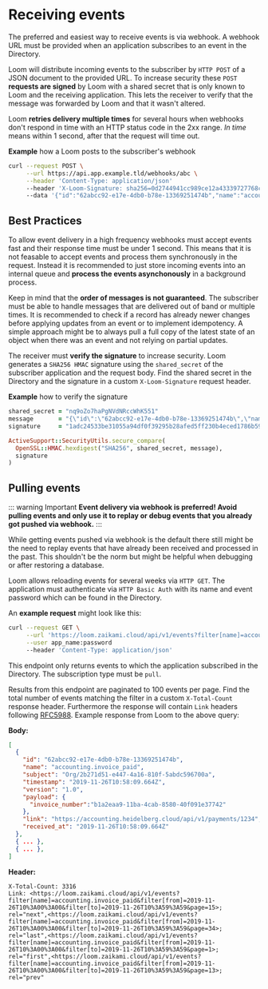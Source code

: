 # Receiving events

The preferred and easiest way to receive events is via webhook. A webhook URL must be provided when an application subscribes to an event in the Directory.

Loom will distribute incoming events to the subscriber by `HTTP POST` of a JSON document to the provided URL. To increase security these `POST` **requests are signed** by Loom with a shared secret that is only known to Loom and the receiving application. This lets the receiver to verify that the message was forwarded by Loom and that it wasn't altered.

Loom **retries delivery multiple times** for several hours when webhooks don't respond in time with an HTTP status code in the 2xx range. _In time_ means within 1 second, after that the request will time out.

**Example** how a Loom posts to the subscriber's webhook

```bash
curl --request POST \
     --url https://api.app.example.tld/webhooks/abc \
     --header 'Content-Type: application/json'
     --header 'X-Loom-Signature: sha256=0d2744941cc989ce12a43339727768c5e9f1948a6bb764507e09e0f8ea7299b4'
     --data '{"id":"62abcc92-e17e-4db0-b78e-13369251474b","name":"accounting.invoice_paid","subject":"Org/2b271d51-e447-4a16-810f-5abdc596700a","timestamp":"2019-11-26T10:58:09.664Z","version":"1.0","payload":{"invoice_number":"b1a2eaa9-11ba-4cab-8580-40f091e37742"},"link":"https://accounting.zaikami.cloud/api/v1/payments/1234","received_at":"2019-11-26T10:58:09.664Z"}'
```

## Best Practices

To allow event delivery in a high frequency webhooks must accept events fast and their response time must be under 1 second. This means that it is not feasable to accept events and process them synchronously in the request. Instead it is recommended to just store incoming events into an internal queue and **process the events asynchonously** in a background process.

Keep in mind that the **order of messages is not guaranteed**. The subscriber must be able to handle messages that are delivered out of band or multiple times. It is recommended to check if a record has already newer changes before applying updates from an event or to implement idempotency. A simple approach might be to always pull a full copy of the latest state of an object when there was an event and not relying on partial updates.

The receiver must **verify the signature** to increase security. Loom generates a `SHA256 HMAC` signature using the `shared_secret` of the subscriber application and the request body. Find the shared secret in the Directory and the signature in a custom `X-Loom-Signature` request header.

**Example** how to verify the signature

```ruby
shared_secret = "nq9oZo7haPgNVdNRccWhK551"
message       = "{\"id\":\"62abcc92-e17e-4db0-b78e-13369251474b\",\"name\":\"accounting.invoice_paid\",\"subject\":\"Org/2b271d51-e447-4a16-810f-5abdc596700a\",\"timestamp\":\"2019-11-26T10:58:09.664Z\",\"version\":\"1.0\",\"payload\":{\"invoice_number\":\"b1a2eaa9-11ba-4cab-8580-40f091e37742\"},\"link\":\"https://accounting.zaikami.cloud/api/v1/payments/1234\",\"received_at\":\"2019-11-26T10:58:09.664Z\"}"
signature     = "1adc24533be31055a94df0f39295b28afed5ff230b4eced1786b5905e5a6a1b5"

ActiveSupport::SecurityUtils.secure_compare(
  OpenSSL::HMAC.hexdigest("SHA256", shared_secret, message),
  signature
)
```

## Pulling events

::: warning Important
**Event delivery via webhook is preferred! Avoid pulling events and only use it to replay or debug events that you already got pushed via webhook.**
:::

While getting events pushed via webhook is the default there still might be the need to replay events that have already been received and processed in the past. This shouldn't be the norm but might be helpful when debugging or after restoring a database.

Loom allows reloading events for several weeks via `HTTP GET`. The application must authenticate via `HTTP Basic Auth` with its name and event password which can be found in the Directory.

An **example request** might look like this:

```bash
curl --request GET \
     --url 'https://loom.zaikami.cloud/api/v1/events?filter[name]=accounting.invoice_paid&filter[from]=2019-11-26T10%3A00%3A00&filter[to]=2019-11-26T10%3A59%3A59&page=14' \
     --user app_name:password
     --header 'Content-Type: application/json'
```

This endpoint only returns events to which the application subscribed in the Directory. The subscription type must be `pull`.

Results from this endpoint are paginated to 100 events per page. Find the total number of events matching the filter in a custom `X-Total-Count` response header. Furthermore the response will contain `Link` headers following [RFC5988](https://tools.ietf.org/html/rfc5988). Example response from Loom to the above query:

**Body:**

```json
[
  {
    "id": "62abcc92-e17e-4db0-b78e-13369251474b",
    "name": "accounting.invoice_paid",
    "subject": "Org/2b271d51-e447-4a16-810f-5abdc596700a",
    "timestamp": "2019-11-26T10:58:09.664Z",
    "version": "1.0",
    "payload": {
      "invoice_number":"b1a2eaa9-11ba-4cab-8580-40f091e37742"
    },
    "link": "https://accounting.heidelberg.cloud/api/v1/payments/1234",
    "received_at": "2019-11-26T10:58:09.664Z"
  },
  { ... },
  { ... },
]
```

**Header:**

```
X-Total-Count: 3316
Link: <https://loom.zaikami.cloud/api/v1/events?filter[name]=accounting.invoice_paid&filter[from]=2019-11-26T10%3A00%3A00&filter[to]=2019-11-26T10%3A59%3A59&page=15>; rel="next",<https://loom.zaikami.cloud/api/v1/events?filter[name]=accounting.invoice_paid&filter[from]=2019-11-26T10%3A00%3A00&filter[to]=2019-11-26T10%3A59%3A59&page=34>; rel="last",<https://loom.zaikami.cloud/api/v1/events?filter[name]=accounting.invoice_paid&filter[from]=2019-11-26T10%3A00%3A00&filter[to]=2019-11-26T10%3A59%3A59&page=1>; rel="first",<https://loom.zaikami.cloud/api/v1/events?filter[name]=accounting.invoice_paid&filter[from]=2019-11-26T10%3A00%3A00&filter[to]=2019-11-26T10%3A59%3A59&page=13>; rel="prev"
```
